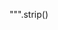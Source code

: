 
""".strip()

















































































































































































































































































































































































































































































































































































































